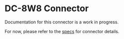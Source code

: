 # DC-8W8 Connector
Documentation for this connector is a work in progress.

For now, please refer to the [specs](specs.yaml) for connector details.
